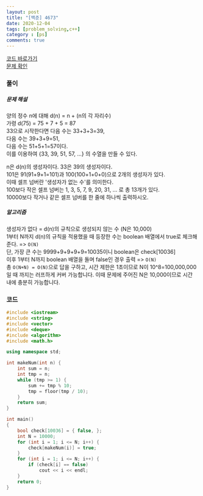 ```yaml
---
layout: post
title: "[백준] 4673"
date: 2020-12-04
tags: [problem_solving,c++]
category : [ps]
comments: true
---
```


<a href="#code">코드 바로가기</a>  
<a href="https://www.acmicpc.net/problem/4673">문제 확인</a>

### 풀이
##### 문제 해설
양의 정수 n에 대해 d(n) = n + (n의 각 자리수)  
가령 d(75) = 75 + 7 + 5 = 87  
33으로 시작한다면 다음 수는 33+3+3=39,  
다음 수는 39+3+9=51,  
다음 수는 51+5+1=57이다.  
이를 이용하여 {33, 39, 51, 57, ...} 의 수열을 만들 수 있다.  

n은 d(n)의 생성자이다. 33은 39의 생성자이다.  
101은 91(91+9+1=101)과 100(100+1+0+0)으로 2개의 생성자가 있다.  
이때 셀프 넘버란 '생성자가 없는 수'를 의미한다.  
100보다 작은 셀프 넘버는 1, 3, 5, 7, 9, 20, 31, ... 로 총 13개가 있다.  
10000보다 작거나 같은 셀프 넘버를 한 줄에 하나씩 출력하시오.  

##### 알고리즘
생성자가 없다 = d(n)의 규칙으로 생성되지 않는 수
(N은 10,000)  
1부터 N까지 d(n)의 규칙을 적용했을 때 등장한 수는
boolean 배열에서 true로 체크해준다. => `O(N)`  
단, 가장 큰 수는 9999+9+9+9+9=10035이니 boolean은 check[10036]  
이후 1부터 N까지 boolean 배열을 돌며 false인 경우 출력 => `O(N)`  
총 `O(N+N) = O(N)`으로 답을 구하고, 시간 제한은 1초이므로 N이 10^8=100,000,000일 때 까지는 러프하게 커버 가능합니다. 이때 문제에 주어진 N은 10,000이므로 시간 내에 충분히 가능합니다.  

<a name="code"></a>
### 코드
```c++
#include <iostream>
#include <string>
#include <vector>
#include <deque>
#include <algorithm>
#include <math.h>

using namespace std;

int makeNum(int n) {
	int sum = n;
	int tmp = n;
	while (tmp >= 1) {
		sum += tmp % 10;
		tmp = floor(tmp / 10);
	}
	return sum;
}

int main()
{
	bool check[10036] = { false, };
	int N = 10000;
	for (int i = 1; i <= N; i++) {
		check[makeNum(i)] = true;
	}
	for (int i = 1; i <= N; i++) {
		if (check[i] == false)
			cout << i << endl;
	}
	return 0;
}

```
